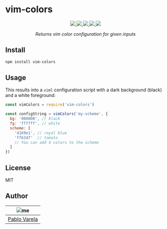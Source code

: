 # vim-colors

<p align="center">
  <a href="https://travis-ci.org/pablopunk/vim-colors"><img src="https://img.shields.io/travis/pablopunk/vim-colors.svg" /> </a>
  <a href="https://codecov.io/gh/pablopunk/vim-colors"><img src="https://img.shields.io/codecov/c/github/pablopunk/vim-colors.svg" /> </a>
  <a href="https://github.com/sindresorhus/xo"><img src="https://img.shields.io/badge/code_style-XO-5ed9c7.svg" /> </a>
  <a href="https://github.com/pablopunk/miny"><img src="https://img.shields.io/badge/made_with-miny-1eced8.svg" /> </a>
  <a href="https://www.npmjs.com/package/vim-colors"><img src="https://img.shields.io/npm/dt/vim-colors.svg" /></a>
</p>

<p align="center">
  <i>Returns vim color configuration for given inputs</i>
</p>


## Install

```sh
npm install vim-colors
```


## Usage

This results into a `viml` configuration script with a dark background (black) and
a white foreground:

```js
const vimColors = require('vim-colors')

const configString = vimColors('my-scheme', {
  bg: '000000', // black
  fg: 'ffffff', // white
  scheme: [
    '4169e1', // royal blue
    'ff6347'  // tomato
    // You can add 4 colors to the scheme
  ]
})


```


## License

MIT


## Author

| ![me](https://gravatar.com/avatar/fa50aeff0ddd6e63273a068b04353d9d?size=100)           |
| --------------------------------- |
| [Pablo Varela](https://pablo.life)   |


